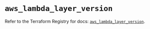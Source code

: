 # `aws_lambda_layer_version`

Refer to the Terraform Registry for docs: [`aws_lambda_layer_version`](https://registry.terraform.io/providers/hashicorp/aws/6.2.0/docs/resources/lambda_layer_version).
